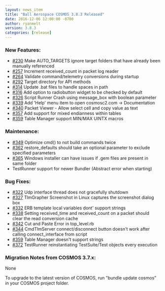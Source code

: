 ```yaml
---
layout: news_item
title: "Ball Aerospace COSMOS 3.8.3 Released"
date: 2016-12-06 12:00:00 -0700
author: ryanmelt
version: 3.8.3
categories: [release]
---
```


### New Features:

- [#230](https://github.com/BallAerospace/COSMOS/issues/230) Make AUTO_TARGETS ignore target folders that have already been manually referenced
- [#257](https://github.com/BallAerospace/COSMOS/issues/257) Increment received_count in packet log reader
- [#264](https://github.com/BallAerospace/COSMOS/issues/264) Validate command/telemetry conversions during startup
- [#292](https://github.com/BallAerospace/COSMOS/issues/292) Target directory for API methods
- [#314](https://github.com/BallAerospace/COSMOS/issues/314) Update .bat files to handle spaces in path
- [#316](https://github.com/BallAerospace/COSMOS/issues/316) Add option to radiobutton widget to be checked by default
- [#326](https://github.com/BallAerospace/COSMOS/issues/326) Script Runner Crash using message_box with boolean parameter
- [#339](https://github.com/BallAerospace/COSMOS/issues/339) Add 'Help' menu item to open cosmosc2.com -> Documentation
- [#340](https://github.com/BallAerospace/COSMOS/issues/340) Packet Viewer - Allow select cell and copy value as text
- [#357](https://github.com/BallAerospace/COSMOS/issues/357) Add support for mixed endianness within tables
- [#359](https://github.com/BallAerospace/COSMOS/issues/359) Table Manager support MIN/MAX UINTX macros

### Maintenance:

- [#349](https://github.com/BallAerospace/COSMOS/issues/349) Optimize cmd() to not build commands twice
- [#362](https://github.com/BallAerospace/COSMOS/issues/362) restore_defaults should take an optional parameter to exclude specified parameters
- [#365](https://github.com/BallAerospace/COSMOS/issues/365) Windows installer can have issues if .gem files are present in same folder
- TestRunner support for newer Bundler (Abstract error when starting)

### Bug Fixes:

- [#322](https://github.com/BallAerospace/COSMOS/issues/322) Udp interface thread does not gracefully shutdown
- [#327](https://github.com/BallAerospace/COSMOS/issues/327) TlmGrapher Screenshot in Linux captures the screenshot dialog box
- [#332](https://github.com/BallAerospace/COSMOS/issues/332) ERB template local variables dont' support strings
- [#338](https://github.com/BallAerospace/COSMOS/issues/338) Setting received_time and received_count on a packet should clear the read conversion cache
- [#342](https://github.com/BallAerospace/COSMOS/issues/342) Cut and Paste Error in top_level.rb
- [#344](https://github.com/BallAerospace/COSMOS/issues/344) CmdTlmServer connect/disconnect button doesn't work after calling connect_interface from script
- [#359](https://github.com/BallAerospace/COSMOS/issues/359) Table Manager doesn't support strings
- [#372](https://github.com/BallAerospace/COSMOS/issues/372) TestRunner reinstantiating TestSuite/Test objects every execution

### Migration Notes from COSMOS 3.7.x:

None

To upgrade to the latest version of COSMOS, run "bundle update cosmos" in your COSMOS project folder.
